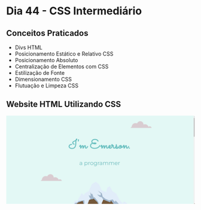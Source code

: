 # Dia 44 - CSS Intermediário

## Conceitos Praticados

* Divs HTML
* Posicionamento Estático e Relativo CSS
* Posicionamento Absoluto
* Centralização de Elementos com CSS
* Estilização de Fonte
* Dimensionamento CSS
* Flutuação e Limpeza CSS

## Website HTML Utilizando CSS

![day44](https://github.com/EmersonPenelli/100-days-of-code-with-python/blob/main/gifs/HTML%20Website%20Using%20CSSII.gif)
